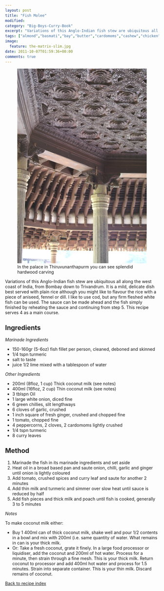 ```yaml
---
layout: post
title: "Fish Molee"
modified:
category: "Big-Boys-Curry-Book"
excerpt: "Variations of this Anglo-Indian fish stew are ubiquitous all along the west coast of India"
tags: ["almond","basmati","bay","butter","cardomoms","cashew","chicken","cinnamon","cloves","cumin","ghee","lamb","mace","nuts","pepper","rice","saffron","turmeric"]
image:
  feature: the-matrix-slim.jpg
date: 2011-10-07T01:59:36+00:00
comments: true
---
```


<figure>
	<a href="/images/bbcb/pict2248.jpg" alt="Trivandrum, Kerala, India" title="Trivandrum, Kerala, India &#169; Ashley Kitson 12/09/2011"><img src="/images/bbcb/pict2248.jpg"/></a>
	<figcaption>In the palace in Thiruvunanthapurm you can see splendid hardwood carving</figcaption>
</figure>

Variations of this Anglo-Indian fish stew are ubiquitous all along the west coast of India, from Bombay down to Trivandrum.  It is a mild, delicate dish best served with plain rice although you might like to flavour the rice with a piece of aniseed, fennel or dill.  I like to use cod, but any firm fleshed white fish can be used. The sauce can be made ahead and the fish simply finished by reheating the sauce and continuing from step 5. This recipe serves 4 as a main course.
        
## Ingredients
        
<p><em>Marinade Ingredients</em></p><ul><li>150-160gr (5-6oz) fish fillet per person, cleaned, deboned and skinned</li><li>1/4 tspn turmeric</li><li>salt to taste</li><li>juice 1/2 lime mixed with a tablespoon of water</li></ul><p><em>Other Ingredients</em></p><ul><li>200ml (8floz, 1 cup) Thick coconut milk (see notes)</li><li>400ml (16floz, 2 cup) Thin coconut milk (see notes)</li><li>3 tblspn Oil</li><li>1 large white onion, diced fine</li><li>6 green chillies, slit lengthways</li><li>6 cloves of garlic, crushed</li><li>1 inch square of fresh ginger, crushed and chopped fine</li><li>1 tomato, chopped fine</li><li>4 peppercorns, 2 cloves, 2 cardomoms lightly crushed</li><li>1/4 tspn turmeric</li><li>8 curry leaves</li></ul>
        
## Method

<ol><li>Marinade the fish in its marinade ingredients and set aside</li><li>Heat oil in a broad based pan and saute onion, chilli, garlic and ginger until onion is lightly coloured</li><li>Add tomato, crushed spices and curry leaf and saute for another 2 minutes</li><li>Add thin milk and turmeric and simmer over slow heat until sauce is reduced by half</li><li>Add fish pieces and thick milk and poach until fish is cooked, generally 3 to 5 minutes</li></ol><p><em>Notes</em></p><p>To make coconut milk either:<ul><li>Buy 1 400ml can of thick coconut milk, shake well and pour 1/2 contents in a bowl and mix with 200ml (i.e. same quantity of water.  What remains in can is your thick milk.</li><li>Or: Take a fresh coconut, grate it finely.  In a large food processor or liquidiser, add the coconut and 200ml of hot water.  Process for a minute, then strain through a fine mesh.  This is your thick milk.  Return coconut to processor and add 400ml hot water and process for 1.5 minutes.  Strain into separate container.  This is your thin milk.  Discard remains of coconut.</li></ul></p>   

<a href="/bbcb">Back to recipe index</a>      